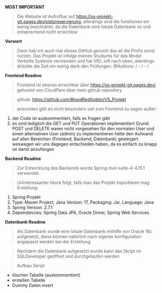 **MOST IMPORTANT**
>Die Website ist Aufrufbar auf https://vs-projekt-git.pages.dev/platzreservierung, allerdings sind die funktionen ein wenig beschränkt, da
die Datenbank eine lokale Datenbank ist und entsprechend nicht erreichbar

**Vorwort**
>Dann hab ich auch mal dieses GitHub genutzt das all die Profis sonst nutzen.
Das Projekt ist infolge meines Studiums für das Modul Verteilte Systeme verstanden und hat VIEL luft nach oben, 
allerdings drückte die Zeit ein wenig dank den Prüfungen.
@Authors: / - / - /

**Frontend Readme**
>Frontend ist ebenso erreichbar über https://vs-projekt-git.pages.dev/
gehostet von Cloudflare über mein github repository

>github: https://github.com/BloodRedGoblin/VS_Projekt

>ansonsten gibt es nicht besonders viel zum Frontend zu sagen außer:
1) der Code ist auskommentiert, falls es fragen gibt 
2) es sind lediglich die GET und PUT Operationen implementiert
Grund: POST und DELETE waren nicht vorgesehen für den normalen User und einen
alternativen User (admin) zu implementieren hätte den Aufwand auf allen Bereichen
(Frontend, Backend, Datenbank) gesteigert weswegen wir uns dagegen entschieden
haben, da es einfach zu knapp ist damit anzufangen

**Backend Readme**
>Zur Entwicklung des Backends wurde Spring-tool-suite-4-4.15.1 verwendet.

>Uninteressanter block folgt, falls man das Projekt importieren mag
Erstellung: 
1) Spring Projekt
2) Type: Maven Project, Java Version: 17, Packaging: Jar, Language: Java
3) Spring Version: 2.7.1
4) Dependencies: Spring Data JPA, Oracle Driver, Spring Web Services

**Datenbank Readme**
>Als Datenbank wurde eine lokale Datenbank mithilfe von Oracle 18c aufgesetzt,
diese können natürlich nach eigener konfiguration angepasst werden bei der Erstellung

>Nachdem die Datenbank aufgesetzt wurde kann das Skript im SQLDeveloper geöffnet 
und durchgelaufen werden

>Aufbau Skript
- löschen Tabelle (auskommentiert)
- erstellen Tabelle
- Dummy Daten insert
